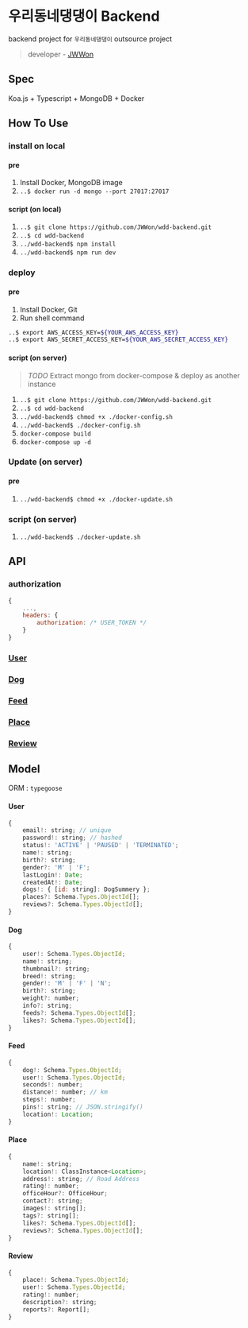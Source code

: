 # 우리동네댕댕이 Backend

backend project for `우리동네댕댕이` outsource project

> developer - [JWWon](https://github.com/JWWon)

## Spec

Koa.js + Typescript + MongoDB + Docker

## How To Use

### install on local

#### pre

1. Install Docker, MongoDB image
2. `..$ docker run -d mongo --port 27017:27017`

#### script (on local)

1. `..$ git clone https://github.com/JWWon/wdd-backend.git`
2. `..$ cd wdd-backend`
3. `../wdd-backend$ npm install`
4. `../wdd-backend$ npm run dev`

### deploy

#### pre

1. Install Docker, Git
2. Run shell command

```bash
..$ export AWS_ACCESS_KEY=${YOUR_AWS_ACCESS_KEY}
..$ export AWS_SECRET_ACCESS_KEY=${YOUR_AWS_SECRET_ACCESS_KEY}
```

#### script (on server)

> _TODO_ Extract mongo from docker-compose & deploy as another instance

1. `..$ git clone https://github.com/JWWon/wdd-backend.git`
2. `..$ cd wdd-backend`
3. `../wdd-backend$ chmod +x ./docker-config.sh`
4. `../wdd-backend$ ./docker-config.sh`
5. `docker-compose build`
6. `docker-compose up -d`

### Update (on server)

#### pre

1. `../wdd-backend$ chmod +x ./docker-update.sh`

### script (on server)

1. `../wdd-backend$ ./docker-update.sh`

## API

### authorization

```javascript
{
    ...,
    headers: {
    	authorization: /* USER_TOKEN */
	}
}
```

### [User](./api-guides/user.md)

### [Dog](./api-guides/dog.md)

### [Feed](./api-guides/feed.md)

### [Place](./api-guides/place.md)

### [Review](./api-guides/review.md)

## Model

ORM : `typegoose`

#### User

```javascript
{
    email!: string; // unique
    password!: string; // hashed
    status!: 'ACTIVE' | 'PAUSED' | 'TERMINATED';
    name!: string;
    birth?: string;
    gender?: 'M' | 'F';
    lastLogin!: Date;
	createdAt!: Date;
	dogs!: { [id: string]: DogSummery };
	places?: Schema.Types.ObjectId[];
	reviews?: Schema.Types.ObjectId[];
}
```

#### Dog

```javascript
{
    user!: Schema.Types.ObjectId;
    name!: string;
    thumbnail?: string;
	breed!: string;
	gender!: 'M' | 'F' | 'N';
	birth?: string;
    weight?: number;
    info?: string;
	feeds?: Schema.Types.ObjectId[];
	likes?: Schema.Types.ObjectId[];
}
```

#### Feed

```javascript
{
	dog!: Schema.Types.ObjectId;
    user!: Schema.Types.ObjectId;
    seconds!: number;
    distance!: number; // km
    steps!: number;
    pins!: string; // JSON.stringify()
    location!: Location;
}
```

#### Place

```javascript
{
    name!: string;
    location!: ClassInstance<Location>;
    address!: string; // Road Address
    rating!: number;
    officeHour?: OfficeHour;
	contact?: string;
	images!: string[];
	tags?: string[];
	likes?: Schema.Types.ObjectId[];
	reviews?: Schema.Types.ObjectId[];
}
```

#### Review

```javascript
{
	place!: Schema.Types.ObjectId;
	user!: Schema.Types.ObjectId;
	rating!: number;
	description?: string;
	reports?: Report[];
}
```
